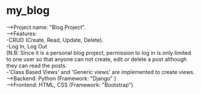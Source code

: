 # my_blog
-->Project name: "Blog Project".  
-->Features:  
       -CRUD (Create, Read, Update, Delete).  
       -Log In, Log Out  
         (N.B: Since it is a personal blog project, permission to log in is only limited to one user so that anyone can not create, edit or delete a           post although they can read the posts.  
       -'Class Based Views' and 'Generic views' are implemented to create views.  
-->Backend: Python (Framework: "Django" )  
-->Frontend: HTML, CSS (Framework: "Bootstrap")  
